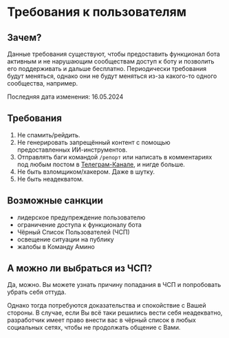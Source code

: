 # Требования к пользователям

## Зачем?

Данные требования существуют, чтобы предоставить функционал бота активным и не нарушающим сообществам доступ к боту и позволить его поддерживать и дальше бесплатно. Периодически требования будут меняться, однако они не будут меняться из-за какого-то одного сообщества, например.

Последняя дата изменения: 16.05.2024

## Требования

1. Не спамить/рейдить.
2. Не генерировать запрещённый контент с помощью предоставленных ИИ-инструментов.
3. Отправлять баги командой `/репорт` или написать в комментариях под любым постом в [Телеграм-Канале](https://t.me/podvaljoey), и нигде больше.
4. Не быть взломщиком/хакером. Даже в шутку.
5. Не быть неадекватом.

## Возможные санкции

- лидерское предупреждение пользователю
- ограничение доступа к функционалу бота
- Чёрный Список Пользователей (ЧСП)
- освещение ситуации на публику
- жалобы в Команду Амино

## А можно ли выбраться из ЧСП?

Да, можно. Вы можете узнать причину попадания в ЧСП и попробовать убрать себя оттуда.

Однако тогда потребуются доказательства и спокойствие с Вашей стороны.
В случае, если Вы всё таки решились вести себя неадекватно, разработчик имеет право внести вас в чёрный список в любых социальных сетях, чтобы не продолжать общение с Вами.
